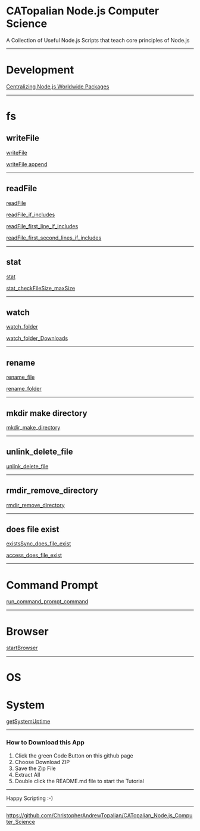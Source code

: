 # CATopalian Node.js Computer Science
A Collection of Useful Node.js Scripts that teach core principles of Node.js

---

# Development

[Centralizing Node.js Worldwide Packages](src/development/centralizing_nodejs_worldwide_packages/centralizing_nodejs_worldwide_packages_a.md)  

---

# fs

## writeFile
[writeFile](src/js/fs/001_writeFile/001_writeFile/writeFile.js)  

[writeFile append](src/js/fs/001_writeFile/002_writeFile_append/writeFile_append.js)

---

## readFile
[readFile](src/js/fs/002_readFile/001_readFile/readFile.js)

[readFile_if_includes](src/js/fs/002_readFile/002_readFile_if_includes/readFile_if_includes.js)

[readFile_first_line_if_includes](src/js/fs/002_readFile/003_readFile_first_line_if_includes/readFile_first_line_if_includes.js)

[readFile_first_second_lines_if_includes](src/js/fs/002_readFile/004_readFile_first_second_lines_if_includes/readFile_first_second_lines_if_includes.js)

---

## stat
[stat](src/js/fs/003_stat/001_stat/stat.js)

[stat_checkFileSize_maxSize](src/js/fs/003_stat/002_stat_checkFileSize_maxSize/stat_checkFileSize_maxSize.js)

---

## watch
[watch_folder](src/js/fs/004_watch/001_watch_folder/watch_folder.js)

[watch_folder_Downloads](src/js/fs/004_watch/002_watch_folder_Downloads/watch_folder_Downloads.js)

---

## rename
[rename_file](src/js/fs/005_rename/001_rename_file/rename_file.js)

[rename_folder](src/js/fs/005_rename/002_rename_folder/rename_folder.js)

---

## mkdir make directory
[mkdir_make_directory](src/js/fs/006_mkdir/001_mkdir_make_directory/mkdir_make_directory.js)

---

## unlink_delete_file

[unlink_delete_file](src/js/fs/007_unlink_delete_file/001_unlink_delete_file/unlink_delete_file.js)

---

## rmdir_remove_directory

[rmdir_remove_directory](src/js/fs/008_rmdir_remove_directory/001_rmdir_remove_directory/rmdir_remove_directory.js)

---

## does file exist

[existsSync_does_file_exist](src/js/fs/009_does_file_exist/001_existsSync_does_file_exist/existsSync_does_file_exist.js)

[access_does_file_exist](src/js/fs/009_does_file_exist/002_access_does_file_exist/access_does_file_exist.js)

---

# Command Prompt

[run_command_prompt_command](src/js/command_prompt/001_run_command_prompt_command/run_command_prompt_command.js)

---

# Browser

[startBrowser](src/js/browser/startBrowser.js)

---

# OS

# System

[getSystemUptime](src/js/os/system/getSystemUptime.js)

---

### How to Download this App
1. Click the green Code Button on this github page
2. Choose Download ZIP
3. Save the Zip File
4. Extract All
5. Double click the README.md file to start the Tutorial

---

Happy Scripting :-)

---

https://github.com/ChristopherAndrewTopalian/CATopalian_Node.js_Computer_Science